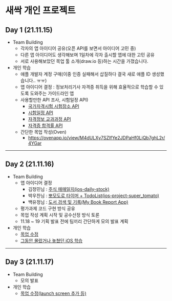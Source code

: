 # 새싹 개인 프로젝트
## Day 1 (21.11.15)
- Team Building
  - 각자의 앱 아이디어 공유(오픈 API를 보면서 아이디어 고민 중)
  - 다른 앱 아이디어도 생각해보며 1일차에 각자 출시할 앱에 대한 고민 공유
  - 서로 사용해보았던 목업 툴 소개(draw.io 등)하는 시간을 가졌습니다.
- 개인 학습
  - 애플 개발자 계정 구매(이중 인증 실패해서 삽질하다 결국 새로 애플 ID 생성했습니다.. ㅠㅠ)
  - 앱 아이디어 결정 : 정보처리기사 자격증 취득을 위해 효율적으로 학습할 수 있도록 도와주는 가이드라인 앱
  - 사용할만한 API 조사, 시험일정 API)
    - <a href="https://www.data.go.kr/data/15068172/openapi.do">국가자격시험 시험장소 API</a>
    - <a href="https://www.data.go.kr/data/15003027/openapi.do">시험일정 API</a>
    - <a href="https://www.data.go.kr/data/15064717/openapi.do">자격정보 교과과정 API</a>
    - <a href="https://www.data.go.kr/data/15025329/openapi.do">자격증 합격률 API</a>
  - 간단한 목업 작성(Oven)
    - https://ovenapp.io/view/M4dULXy7SZIfYe2JDPaHf0LiQb7ghL2r/4YGar
- - - 
## Day 2 (21.11.16)
- Team Building
  - 앱 아이디어 결정
    - 김정민님 : <a href="https://github.com/wjdals0304/ios-daily-stock">주식 매매일지(ios-daily-stock)</a> 
    - 박우찬님 : <a href="https://github.com/Woozzang/ios-project-super_tomato">뽀모도로 타이머 + TodoList(ios-project-super_tomato)</a>
    - 백유정님 : <a href="https://github.com/BAEKYUJEONG/MyBookReportApp">도서 검색 및 기록(My Book Report App)</a>
  - 평가과제 코드 구현 방식 공유
  - 목업 작성 계획 시작 및 공수산정 방식 토론
  - 11.18 ~ 19 기획 발표 전에 팀끼리 간단하게 모의 발표 계획
- 개인 학습
  - <a href="https://ovenapp.io/view/M4dULXy7SZIfYe2JDPaHf0LiQb7ghL2r/4YGar">목업 수정</a>
  - <a href="https://velog.io/@kcoo/1116화-iOS-복습-1일차">그동안 몰랐거나 놓쳤던 iOS 학습</a>
---
## Day 3 (21.11.17)
- Team Building
  - 모의 발표
- 개인 학습
  - <a href="https://ovenapp.io/view/M4dULXy7SZIfYe2JDPaHf0LiQb7ghL2r/4YGar">목업 수정(launch screen 추가 등)</a>
